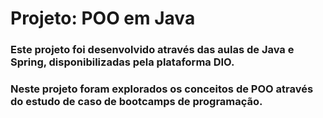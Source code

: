 # Projeto: POO em Java

### Este projeto foi desenvolvido através das aulas de Java e Spring, disponibilizadas pela plataforma DIO.
### Neste projeto foram explorados os conceitos de POO através do estudo de caso de bootcamps de programação.
